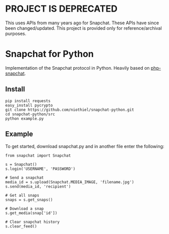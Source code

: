 # PROJECT IS DEPRECATED

This uses APIs from many years ago for Snapchat. These APIs have since been changed/updated. This project is provided only for reference/archival purposes.


Snapchat for Python
===============

Implementation of the Snapchat protocol in Python. Heavily based on [php-snapchat](https://github.com/dstelljes/php-snapchat).

Install
-------

```
pip install requests
easy_install pycrypto
git clone https://github.com/niothiel/snapchat-python.git
cd snapchat-python/src
python example.py
```

Example
-------
To get started, download snapchat.py and in another file enter the following:

```
from snapchat import Snapchat

s = Snapchat()
s.login('USERNAME', 'PASSWORD')

# Send a snapchat
media_id = s.upload(Snapchat.MEDIA_IMAGE, 'filename.jpg')
s.send(media_id, 'recipient')

# Get all snaps
snaps = s.get_snaps()

# Download a snap
s.get_media(snap['id'])

# Clear snapchat history
s.clear_feed()
```
